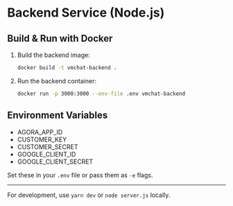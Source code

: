 # Backend Service (Node.js)

## Build & Run with Docker

1. Build the backend image:
   ```sh
   docker build -t vmchat-backend .
   ```
2. Run the backend container:
   ```sh
   docker run -p 3000:3000 --env-file .env vmchat-backend
   ```

## Environment Variables
- AGORA_APP_ID
- CUSTOMER_KEY
- CUSTOMER_SECRET
- GOOGLE_CLIENT_ID
- GOOGLE_CLIENT_SECRET

Set these in your `.env` file or pass them as `-e` flags.

---

For development, use `yarn dev` or `node server.js` locally.
